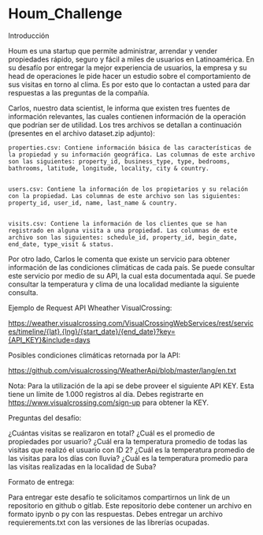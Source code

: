 # Houm_Challenge

Introducción	


Houm es una startup que permite administrar, arrendar y vender propiedades rápido, seguro y fácil a miles de usuarios en Latinoamérica. En su desafío por entregar la mejor experiencia de usuarios, la empresa y su head de operaciones le pide hacer un estudio sobre el comportamiento de sus visitas en torno al clima. Es por esto que lo contactan a usted para dar respuestas a las preguntas de la compañía.



Carlos, nuestro data scientist, le informa que existen tres fuentes de información relevantes, las cuales contienen información de la operación que podrían ser de utilidad. Los tres archivos se detallan a continuación (presentes en el archivo dataset.zip adjunto):



    properties.csv: Contiene información básica de las características de la propiedad y su información geográfica. Las columnas de este archivo son las siguientes: property_id, business_type, type, bedrooms, bathrooms, latitude, longitude, locality, city & country.


    users.csv: Contiene la información de los propietarios y su relación con la propiedad. Las columnas de este archivo son las siguientes: property_id, user_id, name, last_name & country.


    visits.csv: Contiene la información de los clientes que se han registrado en alguna visita a una propiedad. Las columnas de este archivo son las siguientes: schedule_id, property_id, begin_date, end_date, type_visit & status.


Por otro lado, Carlos le comenta que existe un servicio para obtener información de las condiciones climáticas de cada país. Se puede consultar este servicio por medio de su API, la cual esta documentada aquí. Se puede consultar la temperatura y clima de una localidad mediante la siguiente consulta. 



Ejemplo de Request API Wheather VisualCrossing:

https://weather.visualcrossing.com/VisualCrossingWebServices/rest/services/timeline/{lat},{lng}/{start_date}/{end_date}?key={API_KEY}&include=days



Posibles condiciones climáticas retornada por la API: 

https://github.com/visualcrossing/WeatherApi/blob/master/lang/en.txt



Nota: Para la utilización de la api se debe proveer el siguiente API KEY. Esta tiene un límite de 1.000 registros al día. Debes registrarte en https://www.visualcrossing.com/sign-up para obtener la KEY.



Preguntas del desafío:


¿Cuántas visitas se realizaron en total?
¿Cuál es el promedio de propiedades por usuario?
¿Cuál era la temperatura promedio de todas las visitas que realizó el usuario con ID 2?
¿Cuál es la temperatura promedio de las visitas para los días con lluvia?
¿Cuál es la temperatura promedio para las visitas realizadas en la localidad de Suba?




Formato de entrega: 


Para entregar este desafío te solicitamos compartirnos un link de un repositorio en github o gitlab. Este repositorio debe contener un archivo en formato ipynb o py con las respuestas. Debes entregar un archivo requierements.txt con las versiones de las librerías ocupadas.
